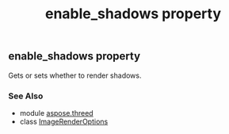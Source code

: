 ﻿---
title: enable_shadows property
second_title: Aspose.3D for Python via .NET API References
description: 
type: docs
weight: 90
url: /python-net/aspose.threed/imagerenderoptions/enable_shadows/
is_root: false
---

## enable_shadows property


Gets or sets whether to render shadows.

### See Also
* module [aspose.threed](../../)
* class [ImageRenderOptions](/3d/python-net/aspose.threed/imagerenderoptions)
